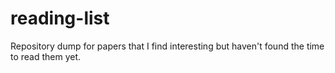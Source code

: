 # reading-list
Repository dump for papers that I find interesting but haven't found the time to read them yet.
